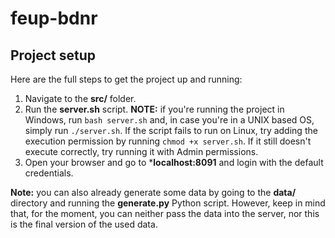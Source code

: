 # feup-bdnr

## Project setup
Here are the full steps to get the project up and running:
1. Navigate to the **src/** folder.
2. Run the **server.sh** script. **NOTE:** if you're running the project in Windows, run ```bash server.sh``` and, in case you're in a UNIX based OS, simply run ```./server.sh```. If the script fails to run on Linux, try adding the execution permission by running ```chmod +x server.sh```. If it still doesn't execute correctly, try running it with Admin permissions.
3. Open your browser and go to ***localhost:8091** and login with the default credentials.

**Note:** you can also already generate some data by going to the **data/** directory and running the **generate.py** Python script. However, keep in mind that, for the moment, you can neither pass the data into the server, nor this is the final version of the used data.
